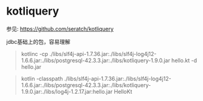 kotliquery
==========

参见: https://github.com/seratch/kotliquery

jdbc基础上的包，容易理解

> kotlinc -cp ./libs/slf4j-api-1.7.36.jar:./libs/slf4j-log4j12-1.6.6.jar:./libs/postgresql-42.3.3.jar:./libs/kotliquery-1.9.0.jar hello.kt -d hello.jar

> kotlin -classpath ./libs/slf4j-api-1.7.36.jar:./libs/slf4j-log4j12-1.6.6.jar:./libs/postgresql-42.3.3.jar:./libs/kotliquery-1.9.0.jar:./libs/log4j-1.2.17.jar:hello.jar HelloKt